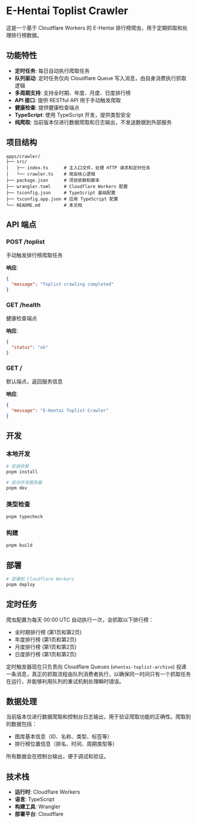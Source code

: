 # E-Hentai Toplist Crawler

这是一个基于 Cloudflare Workers 的 E-Hentai 排行榜爬虫，用于定期抓取和处理排行榜数据。

## 功能特性

- **定时任务**: 每日自动执行爬取任务
- **队列驱动**: 定时任务仅向 Cloudflare Queue 写入消息，由自身消费执行抓取逻辑
- **多周期支持**: 支持全时期、年度、月度、日度排行榜
- **API 接口**: 提供 RESTful API 用于手动触发爬取
- **健康检查**: 提供健康检查端点
- **TypeScript**: 使用 TypeScript 开发，提供类型安全
- **纯爬取**: 当前版本仅进行数据爬取和日志输出，不发送数据到外部服务

## 项目结构

```
apps/crawler/
├── src/
│   ├── index.ts      # 主入口文件，处理 HTTP 请求和定时任务
│   └── crawler.ts    # 爬虫核心逻辑
├── package.json      # 项目依赖和脚本
├── wrangler.toml     # Cloudflare Workers 配置
├── tsconfig.json     # TypeScript 基础配置
├── tsconfig.app.json # 应用 TypeScript 配置
└── README.md         # 本文档
```

## API 端点

### POST /toplist
手动触发排行榜爬取任务

**响应**:
```json
{
  "message": "Toplist crawling completed"
}
```

### GET /health
健康检查端点

**响应**:
```json
{
  "status": "ok"
}
```

### GET /
默认端点，返回服务信息

**响应**:
```json
{
  "message": "E-Hentai Toplist Crawler"
}
```

## 开发

### 本地开发
```bash
# 安装依赖
pnpm install

# 启动开发服务器
pnpm dev
```

### 类型检查
```bash
pnpm typecheck
```

### 构建
```bash
pnpm build
```

## 部署

```bash
# 部署到 Cloudflare Workers
pnpm deploy
```

## 定时任务

爬虫配置为每天 00:00 UTC 自动执行一次，会抓取以下排行榜：

- 全时期排行榜 (第1页和第2页)
- 年度排行榜 (第1页和第2页)
- 月度排行榜 (第1页和第2页)
- 日度排行榜 (第1页和第2页)

定时触发器现在只负责向 Cloudflare Queues (`ehentai-toplist-archive`) 投递一条消息，真正的抓取流程由队列消费者执行，以确保同一时间只有一个抓取任务在运行，并能够利用队列的重试机制处理瞬时错误。

## 数据处理

当前版本仅进行数据爬取和控制台日志输出，用于验证爬取功能的正确性。爬取到的数据包括：

- 图库基本信息（ID、名称、类型、标签等）
- 排行榜位置信息（排名、时间、周期类型等）

所有数据会在控制台输出，便于调试和验证。

## 技术栈

- **运行时**: Cloudflare Workers
- **语言**: TypeScript
- **构建工具**: Wrangler
- **部署平台**: Cloudflare